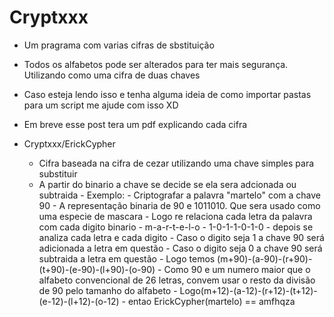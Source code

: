 # Cryptxxx
- Um pragrama com varias cifras de sbstituição
- Todos os alfabetos pode ser alterados para ter mais segurança. Utilizando como uma cifra de duas chaves
- Caso esteja lendo isso e tenha alguma ideia de como importar pastas para um script me ajude com isso XD
- Em breve esse post tera um pdf explicando cada cifra

- Cryptxxx/ErickCypher
    - Cifra baseada na cifra de cezar utilizando uma chave simples para substituir
    - A partir do binario a chave se decide se ela sera adcionada ou subtraida
            - Exemplo:
                - Criptografar a palavra "martelo" com a chave 90
                - A representação binaria de 90 e 1011010. Que sera usado como uma especie de mascara
                - Logo re relaciona cada letra da palavra com cada digito binario
                - m-a-r-t-e-l-o
                - 1-0-1-1-0-1-0
                - depois se analiza cada letra e cada digito
                    - Caso o digito seja 1 a chave 90 será adicionada a letra em questão
                    - Caso o digito seja 0 a chave 90 será subtraida a letra em questão
                - Logo temos (m+90)-(a-90)-(r+90)-(t+90)-(e-90)-(l+90)-(o-90)
                - Como 90 e um numero maior que o alfabeto convencional de 26 letras, convem usar o resto da divisão de 90 pelo tamanho do alfabeto
          - Logo(m+12)-(a-12)-(r+12)-(t+12)-(e-12)-(l+12)-(o-12)
          - entao ErickCypher(martelo) == amfhqza
